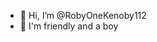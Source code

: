- 👋 Hi, I’m @RobyOneKenoby112
- 👦 I'm friendly and a boy

<!---
RobyOneKenoby112/RobyOneKenoby112 is a ✨ special ✨ repository because its `README.md` (this file) appears on your GitHub profile.
You can click the Preview link to take a look at your changes.
--->
